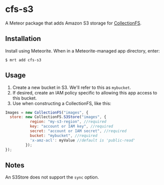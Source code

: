 cfs-s3
=========================

A Meteor package that adds Amazon S3 storage for [CollectionFS](https://github.com/CollectionFS/Meteor-CollectionFS).

## Installation

Install using Meteorite. When in a Meteorite-managed app directory, enter:

```
$ mrt add cfs-s3
```

## Usage

1. Create a new bucket in S3. We'll refer to this as `mybucket`.
2. If desired, create an IAM policy specific to allowing this app access to this bucket.
3. Use when constructing a CollectionFS, like this:

```js
Images = new CollectionFS("images", {
  store: new CollectionFS.S3Store("images", {
           region: "my-s3-region", //required
           key: "account or IAM key", //required
           secret: "account or IAM secret", //required
           bucket: "mybucket", //required
           'x-amz-acl': myValue //default is 'public-read'
         });
});
```

## Notes

An S3Store does not support the `sync` option.